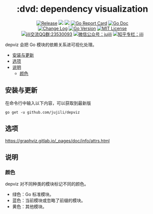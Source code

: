 <!-- markdownlint-disable MD041 -->
<h1 align="center">:dvd: dependency visualization</h1>
<p align="center">
<!--  -->
<a href="https://github.com/jujili/depviz/releases"> <img src="https://img.shields.io/github/v/tag/jujili/depviz?include_prereleases&sort=semver" alt="Release" title="Release"></a>
<!--  -->
<a href="https://www.travis-ci.org/jujili/depviz"><img src="https://www.travis-ci.org/jujili/depviz.svg?branch=master"/></a>
<!--  -->
<a href="https://codecov.io/gh/jujili/depviz"><img src="https://codecov.io/gh/jujili/depviz/branch/master/graph/badge.svg"/></a>
<!--  -->
<a href="https://goreportcard.com/report/github.com/jujili/depviz"><img src="https://goreportcard.com/badge/github.com/jujili/depviz" alt="Go Report Card" title="Go Report Card"/></a>
<!--  -->
<a href="http://godoc.org/github.com/jujili/depviz"><img src="https://img.shields.io/badge/godoc-depviz-blue.svg" alt="Go Doc" title="Go Doc"/></a>
<!--  -->
<br/>
<!--  -->
<a href="https://github.com/jujili/depviz/blob/master/CHANGELOG.md"><img src="https://img.shields.io/badge/Change-Log-blueviolet.svg" alt="Change Log" title="Change Log"/></a>
<!--  -->
<a href="https://golang.google.cn"><img src="https://img.shields.io/github/go-mod/go-version/jujili/depviz" alt="Go Version" title="Go Version"/></a>
<!--  -->
<a href="https://github.com/jujili/depviz/blob/master/LICENSE"><img src="https://img.shields.io/badge/License-MIT-blue.svg" alt="MIT License" title="MIT License"/></a>
<!--  -->
<br/>
<!--  -->
<a target="_blank" href="//shang.qq.com/wpa/qunwpa?idkey=7f61280435c41608fb8cb96cf8af7d31ef0007c44b223c9e3596ce84dec329bc"><img border="0" src="https://img.shields.io/badge/QQ%20群-23%2053%2000%2093-blue.svg" alt="jili交流QQ群:23530093" title="jili交流QQ群:23530093"></a>
<!--  -->
<a href="https://mp.weixin.qq.com/s?__biz=MzA4MDU4NDI5Mw==&mid=2455230332&idx=1&sn=8086c43e259b0012596ed63d6ecd7d10&chksm=88017c76bf76f5604f2f3280ffd96029b5ccaf99db48d18066d3e3bc9bc8a2e1a05de1a3225f&mpshare=1&scene=1&srcid=&sharer_sharetime=1578553397373&sharer_shareid=5ce52651949258759d82d1bf31b455b5#rd"><img src="https://img.shields.io/badge/微信公众号-jujili-success.svg" alt="微信公众号：jujili" title="微信公众号：jujili"/></a>
<!--  -->
<a href="https://zhuanlan.zhihu.com/jujili"><img src="https://img.shields.io/badge/知乎专栏-jili-blue.svg" alt="知乎专栏：jili" title="知乎专栏：jili"/></a>
<!--  -->
</p>

depviz 会把 Go 模块的依赖关系进可视化处理。

- [安装与更新](#%e5%ae%89%e8%a3%85%e4%b8%8e%e6%9b%b4%e6%96%b0)
- [选项](#%e9%80%89%e9%a1%b9)
- [说明](#%e8%af%b4%e6%98%8e)
	- [颜色](#%e9%a2%9c%e8%89%b2)

## 安装与更新

在命令行中输入以下内容，可以获取到最新版

```shell
go get -u github.com/jujili/depviz
```

## 选项

<https://graphviz.gitlab.io/_pages/doc/info/attrs.html>

## 说明

### 颜色

depviz 对不同种类的模块标记不同的颜色。

- 绿色：Go 标准模块。
- 蓝色：当前模块或忽略了前缀的模块。
- 黄色：其他模块。